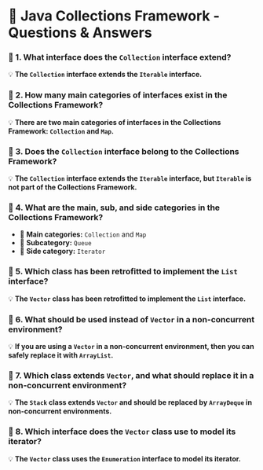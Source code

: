 # 📝 Java Collections Framework - Questions & Answers  

### 🔹 1. What interface does the `Collection` interface extend?  
💡 **The `Collection` interface extends the `Iterable` interface.**  

### 🔹 2. How many main categories of interfaces exist in the Collections Framework?  
💡 **There are two main categories of interfaces in the Collections Framework: `Collection` and `Map`.**  

### 🔹 3. Does the `Collection` interface belong to the Collections Framework?  
💡 **The `Collection` interface extends the `Iterable` interface, but `Iterable` is not part of the Collections Framework.**  

### 🔹 4. What are the main, sub, and side categories in the Collections Framework?  
- 🔹 **Main categories:** `Collection` and `Map`  
- 🔹 **Subcategory:** `Queue`  
- 🔹 **Side category:** `Iterator`  

### 🔹 5. Which class has been retrofitted to implement the `List` interface?  
💡 **The `Vector` class has been retrofitted to implement the `List` interface.**  

### 🔹 6. What should be used instead of `Vector` in a non-concurrent environment?  
💡 **If you are using a `Vector` in a non-concurrent environment, then you can safely replace it with `ArrayList`.**  

### 🔹 7. Which class extends `Vector`, and what should replace it in a non-concurrent environment?  
💡 **The `Stack` class extends `Vector` and should be replaced by `ArrayDeque` in non-concurrent environments.**  

### 🔹 8. Which interface does the `Vector` class use to model its iterator?  
💡 **The `Vector` class uses the `Enumeration` interface to model its iterator.**  

